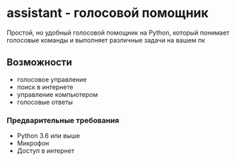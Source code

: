 # assistant - голосовой помощник
Простой, но удобный голосовой помощник на Python, который понимает голосовые команды и выполняет различные задачи на вашем пк
## Возможности 
- голосовое управление
- поиск в интернете
- управление компьютером
- голосовые ответы
### Предварительные требования
- Python 3.6 или выше
- Микрофон
- Доступ в интернет
